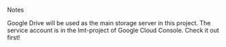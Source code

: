 

Notes

Google Drive will be used as the main storage server in this project.
The service account is in the lmt-project of Google Cloud Console. Check it out first!